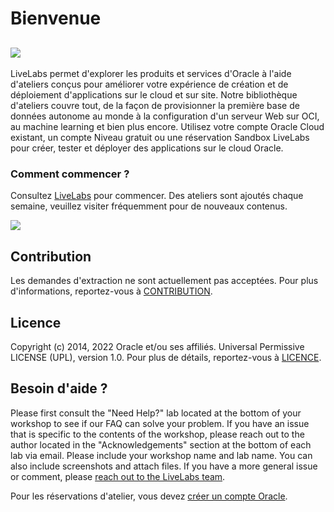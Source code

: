 # Bienvenue

## [![](https://oracle-livelabs.github.io/common/images/livelabs-banner-formarketplace.png)](https://developer.oracle.com/livelabs)

LiveLabs permet d'explorer les produits et services d'Oracle à l'aide d'ateliers conçus pour améliorer votre expérience de création et de déploiement d'applications sur le cloud et sur site. Notre bibliothèque d'ateliers couvre tout, de la façon de provisionner la première base de données autonome au monde à la configuration d'un serveur Web sur OCI, au machine learning et bien plus encore. Utilisez votre compte Oracle Cloud existant, un compte Niveau gratuit ou une réservation Sandbox LiveLabs pour créer, tester et déployer des applications sur le cloud Oracle.

### Comment commencer ?

Consultez [LiveLabs](https://developer.oracle.com/livelabs) pour commencer. Des ateliers sont ajoutés chaque semaine, veuillez visiter fréquemment pour de nouveaux contenus.

[![](https://oracle-livelabs.github.io/common/images/livelabs-new-skin.png)](https://developer.oracle.com/livelabs)

## Contribution

Les demandes d'extraction ne sont actuellement pas acceptées. Pour plus d'informations, reportez-vous à [CONTRIBUTION](CONTRIBUTING.md).

## Licence

Copyright (c) 2014, 2022 Oracle et/ou ses affiliés. Universal Permissive LICENSE (UPL), version 1.0. Pour plus de détails, reportez-vous à [LICENCE](LICENSE.txt).

## Besoin d'aide ?

Please first consult the "Need Help?" lab located at the bottom of your workshop to see if our FAQ can solve your problem. If you have an issue that is specific to the contents of the workshop, please reach out to the author located in the "Acknowledgements" section at the bottom of each lab via email. Please include your workshop name and lab name. You can also include screenshots and attach files. If you have a more general issue or comment, please [reach out to the LiveLabs team](mailto:livelabs-help_us@oracle.com).

Pour les réservations d'atelier, vous devez [créer un compte Oracle](https://profile.oracle.com/myprofile/account/create-account.jspx).